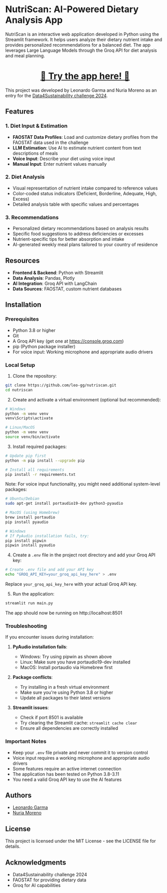 # NutriScan: AI-Powered Dietary Analysis App

NutriScan is an interactive web application developed in Python using the Streamlit framework. It helps users analyze their dietary nutrient intake and provides personalized recommendations for a balanced diet. The app leverages Large Language Models through the Groq API for diet analysis and meal planning. 

<div align="center">
    <h1>
        <a href="https://nutriscanapp.streamlit.app/">🚀 Try the app here! 🚀</a>
    </h1>
</div>


This project was developed by Leonardo Garma and Nuria Moreno as an entry for the [Data4Sustainability challenge 2024](https://www.datais.es/dataton-sostenibilidad).

## Features

### 1. Diet Input & Estimation
- **FAOSTAT Data Profiles**: Load and customize dietary profiles from the FAOSTAT data used in the challenge
- **LLM Estimation**: Use AI to estimate nutrient content from text descriptions of meals
- **Voice Input**: Describe your diet using voice input
- **Manual Input**: Enter nutrient values manually

### 2. Diet Analysis
- Visual representation of nutrient intake compared to reference values
- Color-coded status indicators (Deficient, Borderline, Adequate, High, Excess)
- Detailed analysis table with specific values and percentages

### 3. Recommendations
- Personalized dietary recommendations based on analysis results
- Specific food suggestions to address deficiencies or excesses
- Nutrient-specific tips for better absorption and intake
- AI-generated weekly meal plans tailored to your country of residence

## Resources

- **Frontend & Backend**: Python with Streamlit
- **Data Analysis**: Pandas, Plotly
- **AI Integration**: Groq API with LangChain
- **Data Sources**: FAOSTAT, custom nutrient databases

## Installation

### Prerequisites
- Python 3.8 or higher
- Git
- A Groq API key (get one at https://console.groq.com)
- pip (Python package installer)
- For voice input: Working microphone and appropriate audio drivers

### Local Setup

1. Clone the repository:

```bash
git clone https://github.com/leo-gg/nutriscan.git
cd nutriscan
```

2. Create and activate a virtual environment (optional but recommended):

```bash
# Windows
python -m venv venv
venv\Scripts\activate

# Linux/MacOS
python -m venv venv
source venv/bin/activate
```

3. Install required packages:

```bash
# Update pip first
python -m pip install --upgrade pip

# Install all requirements
pip install -r requirements.txt
```

Note: For voice input functionality, you might need additional system-level packages:

```bash
# Ubuntu/Debian
sudo apt-get install portaudio19-dev python3-pyaudio

# MacOS (using Homebrew)
brew install portaudio
pip install pyaudio

# Windows
# If PyAudio installation fails, try:
pip install pipwin
pipwin install pyaudio
```

4. Create a `.env` file in the project root directory and add your Groq API key:

```bash
# Create .env file and add your API key
echo "GROQ_API_KEY=your_groq_api_key_here" > .env
```

Replace `your_groq_api_key_here` with your actual Groq API key.

5. Run the application:

```bash
streamlit run main.py
```

The app should now be running on http://localhost:8501

### Troubleshooting

If you encounter issues during installation:

1. **PyAudio installation fails**:
   - Windows: Try using pipwin as shown above
   - Linux: Make sure you have portaudio19-dev installed
   - MacOS: Install portaudio via Homebrew first

2. **Package conflicts**:
   - Try installing in a fresh virtual environment
   - Make sure you're using Python 3.8 or higher
   - Update all packages to their latest versions

3. **Streamlit issues**:
   - Check if port 8501 is available
   - Try clearing the Streamlit cache: `streamlit cache clear`
   - Ensure all dependencies are correctly installed

### Important Notes

- Keep your `.env` file private and never commit it to version control
- Voice input requires a working microphone and appropriate audio drivers
- Some features require an active internet connection
- The application has been tested on Python 3.8-3.11
- You need a valid Groq API key to use the AI features

## Authors

- [Leonardo Garma](https://www.linkedin.com/in/lgarma) 
- [Nuria Moreno](https://www.linkedin.com/in/nuria-moreno-marín-28aa52190)

## License

This project is licensed under the MIT License - see the LICENSE file for details.

## Acknowledgments

- Data4Sustainability challenge 2024
- FAOSTAT for providing dietary data
- Groq for AI capabilities
